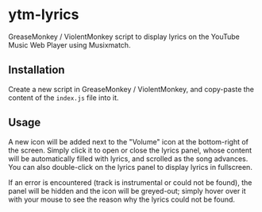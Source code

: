 # ytm-lyrics
GreaseMonkey / ViolentMonkey script to display lyrics on the YouTube Music Web Player using Musixmatch.

## Installation
Create a new script in GreaseMonkey / ViolentMonkey, and copy-paste the content of the `index.js` file
into it.

## Usage
A new icon will be added next to the "Volume" icon at the bottom-right of the screen. Simply
click it to open or close the lyrics panel, whose content will be automatically filled with lyrics,
and scrolled as the song advances.  
You can also double-click on the lyrics panel to display lyrics in fullscreen.

If an error is encountered (track is instrumental or could not be found), the panel will be hidden
and the icon will be greyed-out; simply hover over it with your mouse to see the reason why
the lyrics could not be found.
